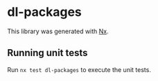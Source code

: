 # dl-packages

This library was generated with [Nx](https://nx.dev).

## Running unit tests

Run `nx test dl-packages` to execute the unit tests.
